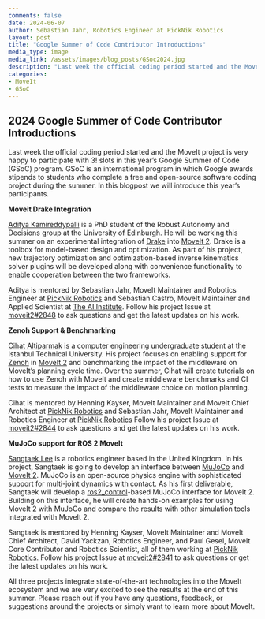 ```yaml
---
comments: false
date: 2024-06-07
author: Sebastian Jahr, Robotics Engineer at PickNik Robotics
layout: post
title: "Google Summer of Code Contributor Introductions"
media_type: image
media_link: /assets/images/blog_posts/GSoc2024.jpg
description: "Last week the official coding period started and the MoveIt project is very happy to participate with 3! slots in this year’s Google Summer of Code (GSoC) program."
categories:
- MoveIt
- GSoC
---
```


## 2024 Google Summer of Code Contributor Introductions

Last week the official coding period started and the MoveIt project is very happy to participate with 3! slots in this year’s Google Summer of Code (GSoC) program. GSoC is an international program in which Google awards stipends to students who complete a free and open-source software coding project during the summer. In this blogpost we will introduce this year’s participants.

**Moveit Drake Integration**

[Aditya Kamireddypalli](https://github.com/kamiradi) is a PhD student of the Robust Autonomy and Decisions group at the University of Edinburgh. He will be working this summer on an experimental integration of [Drake](https://drake.mit.edu/) into [MoveIt 2](https://github.com/moveit/moveit2). Drake is a toolbox for model-based design and optimization. As part of his project, new trajectory optimization and optimization-based inverse kinematics solver plugins will be developed along with convenience functionality to enable cooperation between the two frameworks.

Aditya is mentored by Sebastian Jahr, MoveIt Maintainer and Robotics Engineer at [PickNik Robotics](https://picknik.ai/) and Sebastian Castro, MoveIt Maintainer and Applied Scientist at [The AI Institute](https://theaiinstitute.com/).
Follow his project Issue at [moveit2#2848](https://github.com/moveit/moveit2/issues/2848) to ask questions and get the latest updates on his work.

**Zenoh Support & Benchmarking**

[Cihat Altiparmak](https://github.com/CihatAltiparmak) is a computer engineering undergraduate student at the Istanbul Technical University. His project focuses on enabling support for [Zenoh](https://zenoh.io/) in [MoveIt 2](https://github.com/moveit/moveit2) and benchmarking the impact of the middleware on MoveIt’s planning cycle time. Over the summer, Cihat will create tutorials on how to use Zenoh with MoveIt and create middleware benchmarks and CI tests to measure the impact of the middleware choice on motion planning.

Cihat is mentored by Henning Kayser, MoveIt Maintainer and MoveIt Chief Architect at [PickNik Robotics](https://picknik.ai/) and Sebastian Jahr, MoveIt Maintainer and Robotics Engineer at [PickNik Robotics](https://picknik.ai/)
Follow his project Issue at [moveit2#2844](https://github.com/moveit/moveit2/issues/2844) to ask questions and get the latest updates on his work.

**MuJoCo support for ROS 2 MoveIt**

[Sangtaek Lee](https://github.com/sangteak601) is a robotics engineer based in the United Kingdom. In his project, Sangtaek is going to develop an interface between [MuJoCo](https://mujoco.org/) and [MoveIt 2](https://github.com/moveit/moveit2). MuJoCo is an open-source physics engine with sophisticated support for multi-joint dynamics with contact. As his first deliverable, Sangtaek will develop a [ros2_control](https://control.ros.org/rolling/index.html)-based MuJoCo interface for MoveIt 2. Building on this interface, he will create hands-on examples for using MoveIt 2 with MuJoCo and compare the results with other simulation tools integrated with MoveIt 2.

Sangtaek is mentored by Henning Kayser, MoveIt Maintainer and MoveIt Chief Architect, David Yackzan, Robotics Engineer, and Paul Gesel, MoveIt Core Contributor and Robotics Scientist, all of them working at [PickNik Robotics](https://picknik.ai/).
Follow his project Issue at [moveit2#2841](https://github.com/moveit/moveit2/issues/2841) to ask questions or get the latest updates on his work.

All three projects integrate state-of-the-art technologies into the MoveIt ecosystem and we are very excited to see the results at the end of this summer. Please reach out if you have any questions, feedback, or suggestions around the projects or simply want to learn more about MoveIt.

